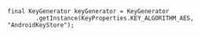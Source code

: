     final KeyGenerator keyGenerator = KeyGenerator
            .getInstance(KeyProperties.KEY_ALGORITHM_AES, "AndroidKeyStore");
